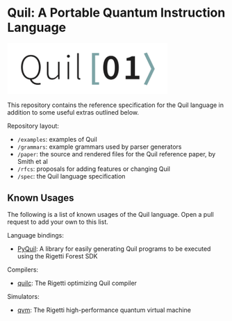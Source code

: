 # Quil: A Portable Quantum Instruction Language

<img src="quil-rectangle.png" style="zoom:48%;" />

This repository contains the reference specification for the Quil language in
addition to some useful extras outlined below.

Repository layout:
- `/examples`: examples of Quil
- `/grammars`: example grammars used by parser generators
- `/paper`: the source and rendered files for the Quil reference paper, by
Smith et al
- `/rfcs`: proposals for adding features or changing Quil
- `/spec`: the Quil language specification

## Known Usages

The following is a list of known usages of the Quil language. Open a pull
request to add your own to this list.

Language bindings:
- [PyQuil](https://github.com/rigetti/pyquil): A library for easily generating
Quil programs to be executed using the Rigetti Forest SDK

Compilers:
- [quilc](https://github.com/rigetti/quilc): The Rigetti optimizing Quil
compiler

Simulators:
- [qvm](https://github.com/rigetti/qvm): The Rigetti high-performance quantum
virtual machine
